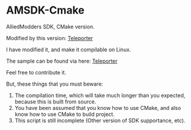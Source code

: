 # AMSDK-Cmake

AlliedModders SDK, CMake version.

Modified by this version: [Teleporter](https://github.com/MoeMod/smsdk_ext-cmake)

I have modified it, and make it compilable on Linux.

The sample can be found via here: [Teleporter](https://github.com/MoeMod/z4d)

Feel free to contribute it.

But, these things that you must beware:
1. The compilation time, which will take much longer than you expected, because this is built from source.
2. You have been assumed that you know how to use CMake, and also know how to use CMake to build project.
3. This script is still incomplete (Other version of SDK supportance, etc).